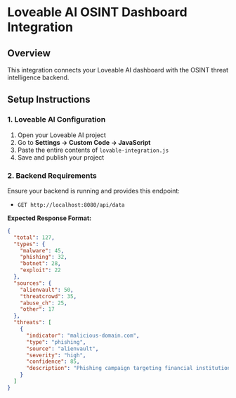 # Loveable AI OSINT Dashboard Integration

## Overview
This integration connects your Loveable AI dashboard with the OSINT threat intelligence backend.

## Setup Instructions

### 1. Loveable AI Configuration
1. Open your Loveable AI project
2. Go to **Settings → Custom Code → JavaScript**
3. Paste the entire contents of `lovable-integration.js`
4. Save and publish your project

### 2. Backend Requirements
Ensure your backend is running and provides this endpoint:
- `GET http://localhost:8080/api/data`

**Expected Response Format:**
```json
{
  "total": 127,
  "types": {
    "malware": 45,
    "phishing": 32,
    "botnet": 28,
    "exploit": 22
  },
  "sources": {
    "alienvault": 50,
    "threatcrowd": 35,
    "abuse_ch": 25,
    "other": 17
  },
  "threats": [
    {
      "indicator": "malicious-domain.com",
      "type": "phishing",
      "source": "alienvault",
      "severity": "high",
      "confidence": 85,
      "description": "Phishing campaign targeting financial institutions"
    }
  ]
}